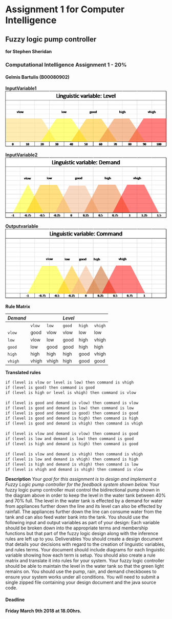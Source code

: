 # Assignment 1 for Computer Intelligence 
## Fuzzy logic pump controller
**for Stephen Sheridan**

### Computational Intelligence Assignment 1 - 20%
#### Gelmis Bartulis (B00080902)


 **InputVariable1**
![Alt text](images/level.png?raw=true "Inputvariable1 - Level")



 **InputVariable2**
![Alt text](images/demand.png?raw=true "Inputvariable2 - Demand")



 **Outputvariable**
![Alt text](images/command.png?raw=true "Outputvariable - Command")


**Rule Matrix**

| *Demand* |  |  | *Level* |  |  |
| --- | --- | --- | --- | --- | --- |
|   | `vlow` |	`low` |	`good` |	`high` |	`vhigh` |
| `vlow`	 |	good |	vlow |	vlow |	low	 |	low	 |
| `low`	 |	vlow	 |	low |	good |	high |	vhigh |
| `good`	 |	low |	good |	good |	high |	high |
| `high`	 |	high |	high |	high |	good |	vhigh|
| `vhigh`	 |	vhigh	 |	vhigh	 |	high	 |	good	 |	good |





**Translated rules**

```
if (level is vlow or level is low) then command is vhigh
if (level is good) then command is good
if (level is high or level is vhigh) then command is vlow

if (level is good and demand is vlow) then command is vlow
if (level is good and demand is low) then command is low
if (level is good and demand is good) then command is good
if (level is good and demand is high) then command is high
if (level is good and demand is vhigh) then command is vhigh

if (level is vlow and demand is vlow) then command is good
if (level is low and demand is low) then command is good
if (level is high and demand is high) then command is good

if (level is vlow and demand is vhigh) then command is vhigh
if (level is low and demand is vhigh) then command is high
if (level is high and demand is vhigh) then command is low
if (level is vhigh and demand is vhigh) then command is vlow

```

**Description**
*Your goal for this assignment is to design and implement a Fuzzy Logic pump controller for the
feedback system shown below.*
Your fuzzy logic pump controller must control the bidirectional pump shown in the diagram above
in order to keep the level in the water tank between 40% and 70% full. The level in the water tank
is effected by a demand for water from appliances further down the line and its level can also be
effected by rainfall. The appliances further down the line can consume water from the tank and
can also feed water bank into the tank.
You should use the following input and output variables as part of your design:
Each variable should be broken down into the appropriate terms and membership functions but
that part of the fuzzy logic design along with the inference rules are left up to you.
Deliverables
You should create a design document that details your decisions with regard to the creation of
linguistic variables, and rules terms. Your document should include diagrams for each linguistic
variable showing how each term is setup. You should also create a rule matrix and translate it into
rules for your system.
Your fuzzy logic controller should be able to maintain the level in the water tank so that the green
light remains on. You should use the pump, rain, and demand checkboxes to ensure your system
works under all conditions. You will need to submit a single zipped file containing your design
document and the java source code.



#### Deadline
**Friday March 9th 2018 at 18.00hrs.**
